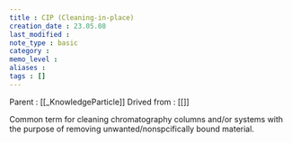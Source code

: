 ```yaml
---
title : CIP (Cleaning-in-place)
creation_date : 23.05.08
last_modified :
note_type : basic
category :
memo_level :
aliases : 
tags : []
---
```


Parent : [[_KnowledgeParticle]]
Drived from : [[]]

Common term for cleaning chromatography columns and/or systems with the purpose of removing unwanted/nonspcifically bound material.
